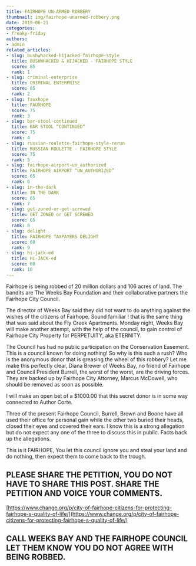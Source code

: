 ```yaml
---
title: FAIRHOPE UN-ARMED ROBBERY
thumbnail: img/fairhope-unarmed-robbery.png
date: 2019-06-21
categories:
- freaky-friday
authors:
- admin
related_articles:
- slug: bushwhacked-hijacked-fairhope-style
  title: BUSHWHACKED & HIJACKED - FAIRHOPE STYLE
  score: 85
  rank: 1
- slug: criminal-enterprise
  title: CRIMINAL ENTERPRISE
  score: 85
  rank: 2
- slug: fauxhope
  title: FAUXHOPE
  score: 75
  rank: 3
- slug: bar-stool-continued
  title: BAR STOOL “CONTINUED”
  score: 75
  rank: 4
- slug: russian-roulette-fairhope-style-rerun
  title: RUSSIAN ROULETTE - FAIRHOPE STYLE
  score: 75
  rank: 5
- slug: fairhope-airport-un_authorized
  title: FAIRHOPE AIRPORT “UN_AUTHORIZED”
  score: 65
  rank: 6
- slug: in-the-dark
  title: IN THE DARK
  score: 65
  rank: 7
- slug: get-zoned-or-get-screwed
  title: GET ZONED or GET SCREWED
  score: 65
  rank: 8
- slug: delight
  title: FAIRHOPE TAXPAYERS DELIGHT
  score: 60
  rank: 9
- slug: hi-jack-ed
  title: Hi-JACK-ed
  score: 60
  rank: 10
---
```

Fairhope is being robbed of 20 million dollars and 106 acres of land. The bandits are The Weeks Bay Foundation and their collaborative partners the Fairhope City Council.

The director of Weeks Bay said they did not want to do anything against the wishes of the citizens of Fairhope. Sound familiar ! that is the same thing that was said about the Fly Creek Apartments. Monday night, Weeks Bay will make another attempt, with the help of the council, to gain control of Fairhope City Property for PERPETUITY, aka ETERNITY.

The Council has had no public participation on the Conservation Easement. This is a council known for doing nothing! So why is this such a rush? Who is the anonymous donor that is greasing the wheel of this robbery? Let me make this perfectly clear, Diana Brewer of Weeks Bay, no friend of Fairhope and Council President Burrell, the worst of the worst, are the driving forces. They are backed up by Fairhope City Attorney, Marcus McDowell, who should be removed as soon as possible.

I will make an open bet of a $1000.00 that this secret donor is in some way connected to Author Corte.

Three of the present Fairhope Council, Burrell, Brown and Boone have all used their office for personal gain while the other two buried their heads, closed their eyes and covered their ears. I know this is a strong allegation but do not expect any one of the three to discuss this in public. Facts back up the allegations.

This is it FAIRHOPE, You let this council ignore you and steal your land and do nothing, then expect them to come back to the trough.

## PLEASE SHARE THE PETITION, YOU DO NOT HAVE TO SHARE THIS POST. SHARE THE PETITION AND VOICE YOUR COMMENTS.

[https://www.change.org/p/city-of-fairhope-citizens-for-protecting-fairhope-s-quality-of-life/](https://www.change.org/p/city-of-fairhope-citizens-for-protecting-fairhope-s-quality-of-life/)

## CALL WEEKS BAY AND THE FAIRHOPE COUNCIL LET THEM KNOW YOU DO NOT AGREE WITH BEING ROBBED.
